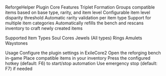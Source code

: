 ReforgeHelper Plugin
Core Features
Triplet Formation
Groups compatible items based on base type, rarity, and item level
Configurable item level disparity threshold
Automatic rarity validation per item type
Support for multiple item categories
Automatically refills the bench and rescans inventory to craft newly created items

Supported Item Types
Soul Cores
Jewels (All types)
Rings
Amulets
Waystones

Usage
Configure the plugin settings in ExileCore2
Open the reforging bench in-game
Place compatible items in your inventory
Press the configured hotkey (default: F6) to start/stop automation
Use emergency stop (default: F7) if needed
